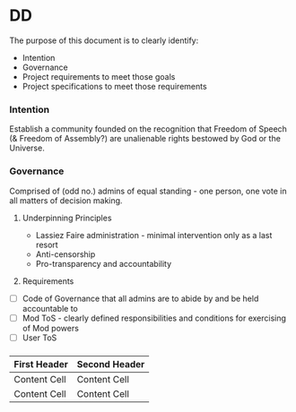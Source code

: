 # DD

The purpose of this document is to clearly identify:

* Intention
* Governance
* Project requirements to meet those goals
* Project specifications to meet those requirements

### Intention
Establish a community founded on the recognition that Freedom of Speech (& Freedom of Assembly?) are unalienable rights bestowed by God or the Universe.

### Governance
Comprised of (odd no.) admins of equal standing - one person, one vote in all matters of decision making.

1. Underpinning Principles
   * Lassiez Faire administration - minimal intervention only as a last resort
   * Anti-censorship
   * Pro-transparency and accountability

2. Requirements
- [ ] Code of Governance that all admins are to abide by and be held accountable to
- [ ] Mod ToS - clearly defined responsibilities and conditions for exercising of Mod powers
- [ ] User ToS

#### 

### 

###



| First Header  | Second Header |
| ------------- | ------------- |
| Content Cell  | Content Cell  |
| Content Cell  | Content Cell  |
